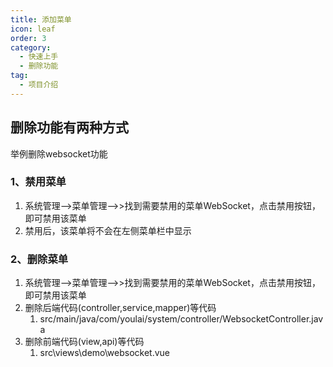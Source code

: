 ```yaml
---
title: 添加菜单
icon: leaf
order: 3
category:
  - 快速上手
  - 删除功能
tag:
  - 项目介绍
---
```

## 删除功能有两种方式
举例删除websocket功能
### 1、禁用菜单
1. 系统管理-->菜单管理-->>找到需要禁用的菜单WebSocket，点击禁用按钮，即可禁用该菜单
2. 禁用后，该菜单将不会在左侧菜单栏中显示
### 2、删除菜单
1. 系统管理-->菜单管理-->>找到需要禁用的菜单WebSocket，点击禁用按钮，即可禁用该菜单
2. 删除后端代码(controller,service,mapper)等代码
   1. src/main/java/com/youlai/system/controller/WebsocketController.java
3. 删除前端代码(view,api)等代码
   1. src\views\demo\websocket.vue
